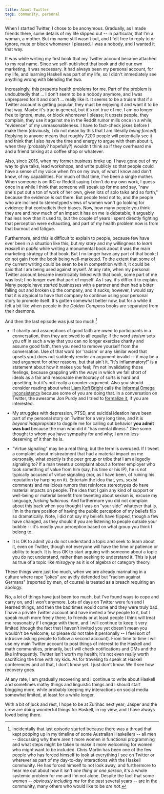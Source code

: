 ```yaml
---
title: About Twitter
tags: community, personal
---
```


When I started Twitter, I chose to be anonymous. Gradually, as I made friends there, some details of my life slipped out -- in particular, that I'm a woman, a mother. But my name still wasn't out, and I felt free to reply to or ignore, mute or block whomever I pleased. I was a nobody, and I wanted it that way.

It was while writing my first book that my Twitter account became attached to my real name. Since we self-published that book and did our own marketing, it was necessary. It had always been my personal account, for my life, and learning Haskell was part of my life, so I didn't immediately see anything wrong with blending the two.

Increasingly, this presents health problems for me. Part of the problem is undoubtedly that ... I don't seem to be a nobody anymore, and I was unprepared for it and don't ... really like it. It seems to be a truism that if a Twitter account is getting popular, they must be enjoying it and want it to be that way. Maybe it's true in general, but it's not true of me. I am no longer free to ignore, mute, or block whomever I please; it upsets people, they complain, they use it against me in the Reddit rumor mills once in a while, "evidence" of my unreasonableness. I have to fact-check jokes before I make them (obviously, I do not mean by this that I am literally *being forced*). Replying to anyone means that roughly 7200 people will potentially see it and think that I also have the time and energy to argue with them about it, when they (probably? hopefully?) wouldn't think so if they overheard me and a friend talking at a coffee shop or whatever.

Also, since 2016, when my former business broke up, I have gone out of my way to give talks, lead workshops, and write publicly so that people could have a sense of my voice when I'm on my own, of what I know and don't know, of my capabilities. For much of that time, I've been a single mother. When someone is on IRC or Reddit saying I don't do my own work, I guess once in a while I think that someone will speak up for me and say, "naw she's put out a ton of work of her own, given lots of solo talks and so forth," because the evidence *is* out there. But people tend not to, and the people who are inclined to stereotyped views of women won't go looking for evidence that contradicts their biases. Now, how many people you think they are and how much of an impact it has on me is debatable; it arguably has less now than it used to, but the couple of years I spent directly fighting that perception were exhausting, and part of my health problem now is from that burnout and fatigue.

Furthermore, and this is difficult to explain to people, because few have ever been in a situation like this, but *my story* and my willingness to *learn Haskell in public* while writing a monumental book about it was the main marketing strategy of that book. But I no longer have any part of that book; I do not gain from the book being well-marketed. To the extent that some of my current writing could be seen to be in competition with it, it could be said that I am being used against myself. At any rate, when my personal Twitter account became inextricably linked with that book, some part of me was lost; I no longer own that part of myself. As I say, it's difficult to explain. Many people have started businesses with a partner and then had a bitter falling out and broken up the company, and it sucks; however, I would say that it is atypical to have that company to continue using your personal story to promote itself. It's gotten somewhat better now, but for a while it felt a bit like when people in the *Golden Compass* books are separated from their daemons.

And then the last episode was just too much.[^1]

- If charity and assumptions of good faith are owed to participants in a conversation, then they are owed to all equally; if the word *sexism* sets you off in such a way that you can no longer exercise charity and assume good faith, then you need to remove yourself from the conversation. Use of that word (or 'racism' or any similar word that upsets you) does not suddenly render an argument invalid -- it may be a bad argument for other reasons, but that ain't it. "It's inflammatory!" is a statement about how it makes you feel; I'm not invalidating those feelings, because grappling with the ways in which we fall short of ideals as a fair and reasonable meritocracy of sorts is hard and upsetting, but it's not really a counter-argument. Also you should consider reading about what [Liam Kofi Bright](https://twitter.com/lastpositivist) calls the [Informal Omega Inconsistency](http://sootyempiric.blogspot.com/2016/11/informal-omega-inconsistency.html) because some of you are doing that. In a conversation on Twitter, the awesome Jon Purdy and I tried to [formalize it](https://twitter.com/whyevernotso/status/1137950237564186630), if you are interested. 

- My struggles with depression, PTSD, and suicidal ideation have been part of my personal story on Twitter for a very long time, and it is *beyond inappropriate* to dogpile me for calling out behavior **you admit was bad** because the man who did it "has mental illness." Give some thought to whom you have sympathy for and why; I am no less deserving of it than he is.

- "Virtue signaling" may be a real thing, but the term is overused. If I tweet a complaint about mistreatment that had a material impact on me personally, what exactly is the peer group or tribe that I am allegedly signaling to? If a man tweets a complaint about a former employer who took something of value from him (say, his time or his IP), he is not typically accused of virtue signaling (nor, as I have been, of ruining his reputation by harping on it). Entertain the idea that, yes, sexist comments and malicious rumors that reinforce stereotypes do have material impacts on people. The idea that I gain any kind of support or well-being or material benefit from tweeting about sexism is, excuse my language, *fucking ludicrous*. And furthermore you did not complain about this back when you thought I was on "your side" whatever that is. I'm in the rare position of having the public perception of my beliefs flip so dramatically. Note, I did not say my beliefs have flipped, though a few have changed, as they should if you are listening to people outside your bubble -- it's mostly your perception based on what group you think I belong to.

- It is OK to admit you do not understand a topic and seek to learn about it, even on Twitter, though not everyone will have the time or patience or ability to teach. It is less OK to start arguing with someone about a topic you do not understand, rather than seeking to understand it. This is just as true of a topic like *misogyny* as it is of algebra or category theory.

These things were just too much, when we are already marinating in a culture where rape "jokes" are avidly defended but "racism against Germans" (reported by men, of course) is treated as a breach requiring an apology.

No, a lot of things have just been too much, but I've found ways to cope and carry on, and I won't anymore. Lots of days on Twitter were fun and I learned things, and then the bad times would come and they were truly bad. I have a private Twitter account and have invited a few people to it, but I speak much more freely there, to friends or at least people I think will treat me reasonably if I engage with them, and I will continue to keep it very limited (though the fact that I haven't invited you yet doesn't mean you wouldn't be welcome, so please do not take it personally -- I feel sort of intrusive asking people to follow a second account). From time to time I will use my main Twitter account to post things of interest to the Haskell and math communities, primarily, but I will check notifications and DMs and the like infrequently. Twitter isn't worth my health; it's not even really worth sacrificing the time with my kids. As for traveling to speak at Haskell conferences and all that, I don't know yet. I just don't know. We'll see how recovery goes.

At any rate, I am gradually recovering and I continue to write about Haskell and sometimes mathy things and linguistic things and I should start blogging more, while probably keeping my interactions on social media somewhat limited, at least for a while longer.

With a bit of luck and rest, I hope to be at Zurihac next year; Jasper and the crew are doing wonderful things for Haskell, in my view, and I have always loved being there.

  [^1]: Incidentally that last episode started because there was a thread that kept popping up in my timeline of some Australian Haskellers -- all men -- discussing why there aren't more women in functional programming and what steps might be taken to make it more welcoming for women who might want to be included. Chris Martin has been one of the few people who has forced himself to look at everything I see on Twitter or wherever as part of my day-to-day interactions with the Haskell community. He has forced himself to not look away, and furthermore to hear me out about how it isn't *one thing* or *one person*, it's a whole systemic problem for me and I'm not alone. Despite the fact that some women -- *obviously including me* for the past several years -- are in the community, many others who would like to be *are not*.